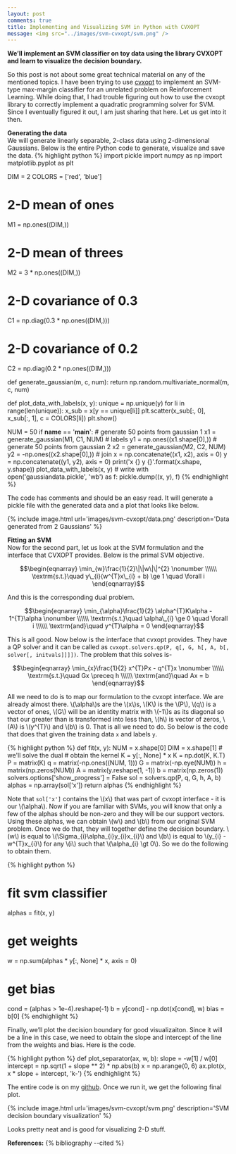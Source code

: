 ```yaml
---
layout: post
comments: true
title: Implementing and Visualizing SVM in Python with CVXOPT
message: <img src="../images/svm-cvxopt/svm.png" />
---
```



<div class="message">
	<strong>We&rsquo;ll implement an SVM classifier on toy data using the library CVXOPT and learn to visualize the decision boundary.</strong>
</div>

So this post is not about some great technical material on any of the mentioned topics. I have been trying to use [cvxopt](http://cvxopt.org/) to implement an SVM-type max-margin classifier for an unrelated problem on Reinforcement Learning. While doing that, I had trouble figuring out how to use the cvxopt library to correctly implement a quadratic programming solver for SVM. Since I eventually figured it out, I am just sharing that here. Let us get into it then.

<strong>Generating the data</strong><br/>
We will generate linearly separable, 2-class data using 2-dimensional Gaussians. Below is the entire Python code to generate, visualize and save the data.
{% highlight python %}
import pickle
import numpy as np
import matplotlib.pyplot as plt

DIM = 2
COLORS = ['red', 'blue']

# 2-D mean of ones
M1 = np.ones((DIM,))
# 2-D mean of threes
M2 = 3 * np.ones((DIM,))
# 2-D covariance of 0.3
C1 = np.diag(0.3 * np.ones((DIM,)))
# 2-D covariance of 0.2
C2 = np.diag(0.2 * np.ones((DIM,)))

def generate_gaussian(m, c, num):
    return np.random.multivariate_normal(m, c, num)

def plot_data_with_labels(x, y):
    unique = np.unique(y)
    for li in range(len(unique)):
        x_sub = x[y == unique[li]]
        plt.scatter(x_sub[:, 0], x_sub[:, 1], c = COLORS[li])
    plt.show()

NUM = 50
if __name__ == '__main__':
    # generate 50 points from gaussian 1
    x1 = generate_gaussian(M1, C1, NUM)
    # labels
    y1 = np.ones((x1.shape[0],))
    # generate 50 points from gaussian 2
    x2 = generate_gaussian(M2, C2, NUM)
    y2 = -np.ones((x2.shape[0],))
    # join
    x = np.concatenate((x1, x2), axis = 0)
    y = np.concatenate((y1, y2), axis = 0)
    print('x {} y {}'.format(x.shape, y.shape))
    plot_data_with_labels(x, y)
    # write
    with open('gaussiandata.pickle', 'wb') as f:
        pickle.dump((x, y), f)
{% endhighlight %}

The code has comments and should be an easy read. It will generate a pickle file with the generated data and a plot that looks like below.

{% include image.html url='images/svm-cvxopt/data.png' description='Data generated from 2 Gaussians' %}

<strong>Fitting an SVM</strong><br/>
Now for the second part, let us look at the SVM formulation and the interface that CVXOPT provides. Below is the primal SVM objective.

$$\begin{eqnarray}
\min_{w}\frac{1}{2}\|\|w\|\|^{2}  \nonumber \\\\\\
\textrm{s.t.}\quad y\_{i}(w^{T}x\_{i} + b) \ge 1 \quad \forall i
\end{eqnarray}$$

And this is the corresponding dual problem.

$$\begin{eqnarray}
\min_{\alpha}\frac{1}{2} \alpha^{T}K\alpha - 1^{T}\alpha \nonumber \\\\\\
\textrm{s.t.}\quad \alpha\_{i} \ge 0 \quad \forall i \\\\\\
\textrm{and}\quad y^{T}\alpha = 0
\end{eqnarray}$$

This is all good. Now below is the interface that cvxopt provides. They have a QP solver and it can be called as `cvxopt.solvers.qp(P, q[, G, h[, A, b[, solver[, initvals]]]])`. The problem that this solves is-

$$\begin{eqnarray}
\min_{x}\frac{1}{2} x^{T}Px - q^{T}x \nonumber \\\\\\
\textrm{s.t.}\quad Gx \preceq h \\\\\\
\textrm{and}\quad Ax = b
\end{eqnarray}$$

All we need to do is to map our formulation to the cvxopt interface. We are already almost there. \\(\alpha\\)s are the \\(x\\)s, \\(K\\) is the \\(P\\), \\(q\\) is a vector of ones, \\(G\\) will be an identity matrix with \\(-1\\)s as its diagonal so that our greater than is transformed into less than, \\(h\\) is vector of zeros, \\(A\\) is \\(y^{T}\\) and \\(b\\) is 0. That is all we need to do. So below is the code that does that given the training data `x` and labels `y`.

{% highlight python %}
def fit(x, y): 
    NUM = x.shape[0]
    DIM = x.shape[1]
    # we'll solve the dual
    # obtain the kernel
    K = y[:, None] * x
    K = np.dot(K, K.T)
    P = matrix(K)
    q = matrix(-np.ones((NUM, 1)))
    G = matrix(-np.eye(NUM))
    h = matrix(np.zeros(NUM))
    A = matrix(y.reshape(1, -1))
    b = matrix(np.zeros(1))
    solvers.options['show_progress'] = False
    sol = solvers.qp(P, q, G, h, A, b)
    alphas = np.array(sol['x'])
    return alphas
{% endhighlight %}

Note that `sol['x']` contains the \\(x\\) that was part of cvxopt interface - it is our \\(\alpha\\). Now if you are familiar with SVMs, you will know that only a few of the alphas should be non-zero and they will be our support vectors. Using these alphas, we can obtain \\(w\\) and \\(b\\) from our original SVM problem. Once we do that, they will together define the decision boundary. \\(w\\) is equal to \\(\Sigma_{i}\alpha\_{i}y\_{i}x\_{i}\\) and \\(b\\) is equal to \\(y\_{i} - w^{T}x\_{i}\\) for any \\(i\\) such that \\(\alpha\_{i} \gt 0\\). So we do the following to obtain them.

{% highlight python %}
# fit svm classifier
alphas = fit(x, y)

# get weights
w = np.sum(alphas * y[:, None] * x, axis = 0)
# get bias
cond = (alphas > 1e-4).reshape(-1)
b = y[cond] - np.dot(x[cond], w)
bias = b[0]
{% endhighlight %}

Finally, we&rsquo;ll plot the decision boundary for good visualizaiton. Since it will be a line in this case, we need to obtain the slope and intercept of the line from the weights and bias. Here is the code.

{% highlight python %}
def plot_separator(ax, w, b): 
    slope = -w[1] / w[0]
    intercept = np.sqrt(1 + slope ** 2) * np.abs(b)
    x = np.arange(0, 6)
    ax.plot(x, x * slope + intercept, 'k-')
{% endhighlight %}

The entire code is on my [github](https://github.com/goelhardik/svm-cvxopt). Once we run it, we get the following final plot.

{% include image.html url='images/svm-cvxopt/svm.png' description='SVM decision boundary visualization' %}

Looks pretty neat and is good for visualizing 2-D stuff.

<strong>References:</strong>
{% bibliography --cited %}
